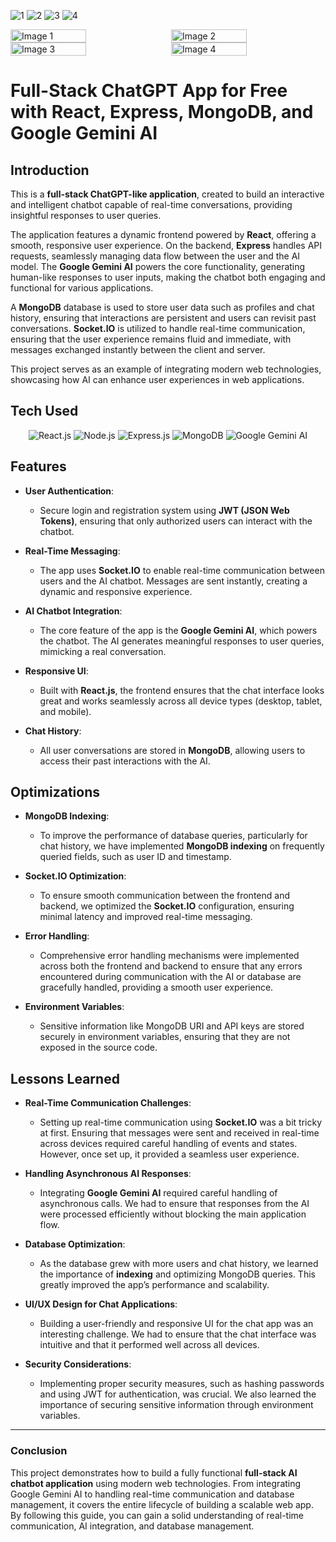 ![1](https://github.com/user-attachments/assets/1c498d0f-5111-487c-abe7-fddc6d77f371)
![2](https://github.com/user-attachments/assets/1b51e702-82c7-4060-bea7-9699626d2d3c)
![3](https://github.com/user-attachments/assets/bc8d4246-dd11-43d9-baf1-a6d54ff82d5c)
![4](https://github.com/user-attachments/assets/0583eb2e-478a-4834-92ed-0ad77c2e93de)

<div style="display: flex; justify-content: space-between;">
  <img src="https://github.com/user-attachments/assets/36df4ac2-68f0-408e-ac3f-19a2fab09ce1" alt="Image 1" style="width: 49%;">
  <img src="https://github.com/user-attachments/assets/160c62db-e621-44bc-ba64-89012b8e2a7b" alt="Image 2" style="width: 49%;">
</div>

<div style="display: flex; justify-content: space-between;">
  <img src="https://github.com/user-attachments/assets/ccc45696-5039-40c5-8d57-30dec5e6d3bb" alt="Image 3" style="width: 49%;">
  <img src="https://github.com/user-attachments/assets/07d8bddc-a638-47c6-989f-f1a0364f527b" alt="Image 4" style="width: 49%;">
</div>

# Full-Stack ChatGPT App for Free with React, Express, MongoDB, and Google Gemini AI

## Introduction

This is a **full-stack ChatGPT-like application**, created to build an interactive and intelligent chatbot capable of real-time conversations, providing insightful responses to user queries.

The application features a dynamic frontend powered by **React**, offering a smooth, responsive user experience. On the backend, **Express** handles API requests, seamlessly managing data flow between the user and the AI model. The **Google Gemini AI** powers the core functionality, generating human-like responses to user inputs, making the chatbot both engaging and functional for various applications.

A **MongoDB** database is used to store user data such as profiles and chat history, ensuring that interactions are persistent and users can revisit past conversations. **Socket.IO** is utilized to handle real-time communication, ensuring that the user experience remains fluid and immediate, with messages exchanged instantly between the client and server.

This project serves as an example of integrating modern web technologies, showcasing how AI can enhance user experiences in web applications.

## Tech Used

<p align="center">
  <img src="https://img.shields.io/badge/React.js-61DAFB?style=for-the-badge&logo=react&logoColor=black" alt="React.js"/>
  <img src="https://img.shields.io/badge/Node.js-339933?style=for-the-badge&logo=node.js&logoColor=white" alt="Node.js"/>
  <img src="https://img.shields.io/badge/Express.js-000000?style=for-the-badge&logo=express&logoColor=white" alt="Express.js"/>
  <img src="https://img.shields.io/badge/MongoDB-47A248?style=for-the-badge&logo=mongodb&logoColor=white" alt="MongoDB"/>
  <img src="https://img.shields.io/badge/Google_Gemini_AI-4285F4?style=for-the-badge&logo=google&logoColor=white" alt="Google Gemini AI"/>
</p>


## Features

- **User Authentication**: 
  - Secure login and registration system using **JWT (JSON Web Tokens)**, ensuring that only authorized users can interact with the chatbot.

- **Real-Time Messaging**: 
  - The app uses **Socket.IO** to enable real-time communication between users and the AI chatbot. Messages are sent instantly, creating a dynamic and responsive experience.

- **AI Chatbot Integration**:
  - The core feature of the app is the **Google Gemini AI**, which powers the chatbot. The AI generates meaningful responses to user queries, mimicking a real conversation.

- **Responsive UI**: 
  - Built with **React.js**, the frontend ensures that the chat interface looks great and works seamlessly across all device types (desktop, tablet, and mobile).

- **Chat History**:
  - All user conversations are stored in **MongoDB**, allowing users to access their past interactions with the AI.

## Optimizations

- **MongoDB Indexing**: 
  - To improve the performance of database queries, particularly for chat history, we have implemented **MongoDB indexing** on frequently queried fields, such as user ID and timestamp.

- **Socket.IO Optimization**: 
  - To ensure smooth communication between the frontend and backend, we optimized the **Socket.IO** configuration, ensuring minimal latency and improved real-time messaging.

- **Error Handling**:
  - Comprehensive error handling mechanisms were implemented across both the frontend and backend to ensure that any errors encountered during communication with the AI or database are gracefully handled, providing a smooth user experience.

- **Environment Variables**: 
  - Sensitive information like MongoDB URI and API keys are stored securely in environment variables, ensuring that they are not exposed in the source code.

## Lessons Learned

- **Real-Time Communication Challenges**:
  - Setting up real-time communication using **Socket.IO** was a bit tricky at first. Ensuring that messages were sent and received in real-time across devices required careful handling of events and states. However, once set up, it provided a seamless user experience.

- **Handling Asynchronous AI Responses**:
  - Integrating **Google Gemini AI** required careful handling of asynchronous calls. We had to ensure that responses from the AI were processed efficiently without blocking the main application flow.

- **Database Optimization**:
  - As the database grew with more users and chat history, we learned the importance of **indexing** and optimizing MongoDB queries. This greatly improved the app’s performance and scalability.

- **UI/UX Design for Chat Applications**:
  - Building a user-friendly and responsive UI for the chat app was an interesting challenge. We had to ensure that the chat interface was intuitive and that it performed well across all devices.

- **Security Considerations**:
  - Implementing proper security measures, such as hashing passwords and using JWT for authentication, was crucial. We also learned the importance of securing sensitive information through environment variables.

---

### Conclusion

This project demonstrates how to build a fully functional **full-stack AI chatbot application** using modern web technologies. From integrating Google Gemini AI to handling real-time communication and database management, it covers the entire lifecycle of building a scalable web app. By following this guide, you can gain a solid understanding of real-time communication, AI integration, and database management.
